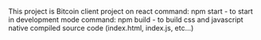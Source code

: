 This project is Bitcoin client project on react
command: npm start - to start in development mode
command: npm build - to build css and javascript native compiled source code (index.html, index.js, etc...)